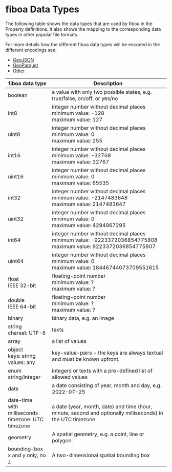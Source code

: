 # fiboa Data Types

The following table shows the data types that are used by fiboa in the Property definitions.
It also shows the mapping to the corresponding data types in other popular file formats.

For more details how the different fiboa data types will be encoded in the different encodings see:
- [GeoJSON](../geojson/datatypes.md)
- [GeoParquet](../geoparquet/datatypes.md)
- [Other](../other/datatypes.md)

| fiboa data type                                              | Description                                                  |
| ------------------------------------------------------------ | ------------------------------------------------------------ |
| boolean                                                      | a value with only two possible states, e.g. true/false, on/off, or yes/no |
| int8                                                         | integer number without decimal places<br />minimum value: -128<br />maximum value: 127 |
| uint8                                                        | integer number without decimal places<br />minimum value: 0<br />maximum value: 255 |
| int16                                                        | integer number without decimal places<br />minimum value: -32768<br />maximum value: 32767 |
| uint16                                                       | integer number without decimal places<br />minimum value: 0<br />maximum value: 65535 |
| int32                                                        | integer number without decimal places<br />minimum value: -2147483648<br />maximum value: 2147483647 |
| uint32                                                       | integer number without decimal places<br />minimum value: 0<br />maximum value: 4294967295 |
| int64                                                        | integer number without decimal places<br />minimum value: -9223372036854775808<br />maximum value: 9223372036854775807 |
| uint64                                                       | integer number without decimal places<br />minimum value: 0<br />maximum value: 18446744073709551615 |
| float<br />IEEE 32-bit                                       | floating-point number<br />minimum value: ?<br />maximum value: ? |
| double<br />IEEE 64-bit                                      | floating-point number<br />minimum value: ?<br />maximum value: ? |
| binary                                                       | binary data, e.g. an image                                   |
| string<br />charset: UTF-8                                   | texts                                                        |
| array                                                        | a list of values                                             |
| object<br />keys: string<br />values: any                    | key-value-pairs - the keys are always textual and must be known upfront. |
| enum<br />string/integer                                     | integers or texts with a pre-defined list of allowed values  |
| date                                                         | a date consisting of year, month and day, e.g. 2022-07-25    |
| date-time<br />with milliseconds<br />timezone: UTC timezone | a date (year, month, date) and time (hour, minute, second and optionally milliseconds) in the UTC timezone |
| geometry                                                     | A spatial geometry, e.g. a point, line or polygon.           |
| bounding-box<br />x and y only, no z                         | A two-dimensional spatial bounding box                       |
